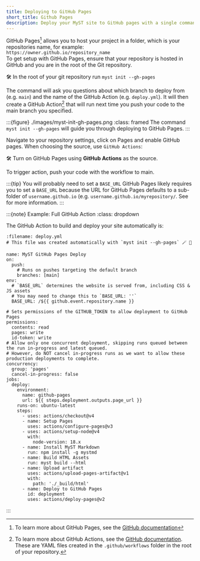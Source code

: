 ```yaml
---
title: Deploying to GitHub Pages
short_title: Github Pages
description: Deploy your MyST site to GitHub pages with a single command.
---
```


GitHub Pages[^pages] allows you to host your project in a folder, which is your repositories name, for example:\
`https://owner.github.io/repository_name`\
To get setup with GitHub Pages, ensure that your repository is hosted in GitHub and you are in the root of the Git repository.

🛠 In the root of your git repository run `myst init --gh-pages`

The command will ask you questions about which branch to deploy from (e.g. `main`) and the name of the GitHub Action (e.g. `deploy.yml`). It will then create a GitHub Action[^actions] that will run next time you push your code to the main branch you specified.

:::{figure} ./images/myst-init-gh-pages.png
:class: framed
The command `myst init --gh-pages` will guide you through deploying to GitHub Pages.
:::

[^actions]: To learn more about GitHub Actions, see the [GitHub documentation](https://docs.github.com/en/actions/quickstart). These are YAML files created in the `.github/workflows` folder in the root of your repository.
[^pages]: To learn more about GitHub Pages, see the [GitHub documentation](https://docs.github.com/en/pages/getting-started-with-github-pages/using-custom-workflows-with-github-pages)

Navigate to your repository settings, click on Pages and enable GitHub pages. When choosing the source, use `GitHub Actions`:

🛠 Turn on GitHub Pages using **GitHub Actions** as the source.

To trigger action, push your code with the workflow to main.

:::{tip} You will probably need to set a `BASE_URL`
GitHub Pages likely requires you to set a `BASE_URL` because the URL for GitHub Pages defaults to a sub-folder of `username.github.io` (e.g. `username.github.io/myrepository/`.
See [](#deploy:base-url) for more information.
:::

:::{note} Example: Full GitHub Action
:class: dropdown

The GitHub Action to build and deploy your site automatically is:

```{code} yaml
:filename: deploy.yml
# This file was created automatically with `myst init --gh-pages` 🪄 💚

name: MyST GitHub Pages Deploy
on:
  push:
    # Runs on pushes targeting the default branch
    branches: [main]
env:
  # `BASE_URL` determines the website is served from, including CSS & JS assets
  # You may need to change this to `BASE_URL: ''`
  BASE_URL: /${{ github.event.repository.name }}

# Sets permissions of the GITHUB_TOKEN to allow deployment to GitHub Pages
permissions:
  contents: read
  pages: write
  id-token: write
# Allow only one concurrent deployment, skipping runs queued between the run in-progress and latest queued.
# However, do NOT cancel in-progress runs as we want to allow these production deployments to complete.
concurrency:
  group: 'pages'
  cancel-in-progress: false
jobs:
  deploy:
    environment:
      name: github-pages
      url: ${{ steps.deployment.outputs.page_url }}
    runs-on: ubuntu-latest
    steps:
      - uses: actions/checkout@v4
      - name: Setup Pages
        uses: actions/configure-pages@v3
      - uses: actions/setup-node@v4
        with:
          node-version: 18.x
      - name: Install MyST Markdown
        run: npm install -g mystmd
      - name: Build HTML Assets
        run: myst build --html
      - name: Upload artifact
        uses: actions/upload-pages-artifact@v1
        with:
          path: './_build/html'
      - name: Deploy to GitHub Pages
        id: deployment
        uses: actions/deploy-pages@v2
```

:::

